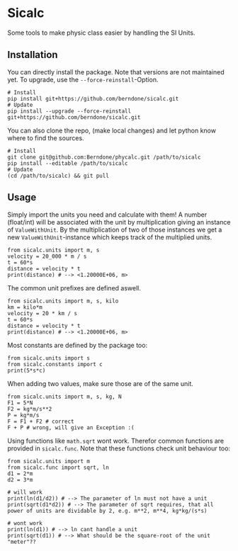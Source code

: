 # Sicalc
Some tools to make physic class easier by handling the SI Units.

## Installation
You can directly install the package. Note that versions are not maintained yet. To upgrade, use the `--force-reinstall`-Option.
```
# Install
pip install git+https://github.com/berndone/sicalc.git
# Update
pip install --upgrade --force-reinstall git+https://github.com/berndone/sicalc.git
```

You can also clone the repo, (make local changes) and let python know where to find the sources. 
```
# Install
git clone git@github.com:Berndone/phycalc.git /path/to/sicalc
pip install --editable /path/to/sicalc
# Update
(cd /path/to/sicalc) && git pull
```

## Usage
Simply import the units you need and calculate with them!
A number (float/int) will be associated with the unit by multiplication giving an instance of `ValueWithUnit`. By the multiplication of two of those instances we get a new `ValueWithUnit`-instance which keeps track of the multiplied units. 
```
from sicalc.units import m, s
velocity = 20_000 * m / s
t = 60*s
distance = velocity * t
print(distance) # --> <1.20000E+06, m>
```

The common unit prefixes are defined aswell.
```
from sicalc.units import m, s, kilo
km = kilo*m
velocity = 20 * km / s
t = 60*s
distance = velocity * t
print(distance) # --> <1.20000E+06, m>
```

Most constants are defined by the package too:
```
from sicalc.units import s
from sicalc.constants import c
print(5*s*c)
```

When adding two values, make sure those are of the same unit.
``` 
from sicalc.units import m, s, kg, N
F1 = 5*N
F2 = kg*m/s**2
P = kg*m/s
F = F1 + F2 # correct
F + P # wrong, will give an Exception :(
```

Using functions like `math.sqrt` wont work. Therefor common functions are provided in `sicalc.func`. Note that these functions check unit behaviour too:
``` 
from sicalc.units import m
from sicalc.func import sqrt, ln
d1 = 2*m
d2 = 3*m

# will work
print(ln(d1/d2)) # --> The parameter of ln must not have a unit
print(sqrt(d1*d2)) # --> The parameter of sqrt requires, that all power of units are dividable by 2, e.g. m**2, m**4, kg*kg/(s*s)

# wont work
print(ln(d1)) # --> ln cant handle a unit
print(sqrt(d1)) # --> What should be the square-root of the unit "meter"??
```
